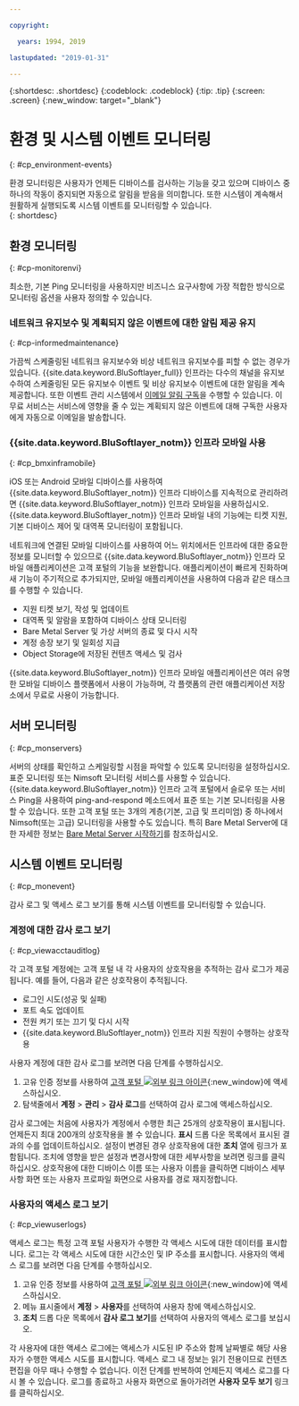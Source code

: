 ```yaml
---

copyright:

  years: 1994, 2019

lastupdated: "2019-01-31"

---
```


{:shortdesc: .shortdesc}
{:codeblock: .codeblock}
{:tip: .tip}
{:screen: .screen}
{:new_window: target="_blank"}


# 환경 및 시스템 이벤트 모니터링
{: #cp_environment-events}

환경 모니터링은 사용자가 언제든 디바이스를 검사하는 기능을 갖고 있으며 디바이스 중 하나의 작동이 중지되면 자동으로 알림을 받음을 의미합니다. 또한 시스템이 계속해서 원활하게 실행되도록 시스템 이벤트를 모니터링할 수 있습니다.  
{: shortdesc}

## 환경 모니터링
{: #cp-monitorenvi}

최소한, 기본 Ping 모니터링을 사용하지만 비즈니스 요구사항에 가장 적합한 방식으로 모니터링 옵션을 사용자 정의할 수 있습니다.

### 네트워크 유지보수 및 계획되지 않은 이벤트에 대한 알림 제공 유지
{: #cp-informedmaintenance}

가끔씩 스케줄링된 네트워크 유지보수와 비상 네트워크 유지보수를 피할 수 없는 경우가 있습니다. {{site.data.keyword.BluSoftlayer_full}} 인프라는 다수의 채널을 유지보수하여 스케줄링된 모든 유지보수 이벤트 및 비상 유지보수 이벤트에 대한 알림을 계속 제공합니다. 또한 이벤트 관리 시스템에서 [이메일 알림 구독](/docs/customer-portal?topic=customer-portal-cp_bpnotifications#cp_bpnotifications)을 수행할 수 있습니다. 이 무료 서비스는 서비스에 영향을 줄 수 있는 계획되지 않은 이벤트에 대해 구독한 사용자에게 자동으로 이메일을 발송합니다.

### {{site.data.keyword.BluSoftlayer_notm}} 인프라 모바일 사용
{: #cp_bmxinframobile}

iOS 또는 Android 모바일 디바이스를 사용하여 {{site.data.keyword.BluSoftlayer_notm}} 인프라 디바이스를 지속적으로 관리하려면 {{site.data.keyword.BluSoftlayer_notm}} 인프라 모바일을 사용하십시오. {{site.data.keyword.BluSoftlayer_notm}} 인프라 모바일 내의 기능에는 티켓 지원, 기본 디바이스 제어 및 대역폭 모니터링이 포함됩니다.

네트워크에 연결된 모바일 디바이스를 사용하여 어느 위치에서든 인프라에 대한 중요한 정보를 모니터할 수 있으므로 {{site.data.keyword.BluSoftlayer_notm}} 인프라 모바일 애플리케이션은 고객 포털의 기능을 보완합니다. 애플리케이션이 빠르게 진화하며 새 기능이 주기적으로 추가되지만, 모바일 애플리케이션을 사용하여 다음과 같은 태스크를 수행할 수 있습니다.
  * 지원 티켓 보기, 작성 및 업데이트
  * 대역폭 및 알람을 포함하여 디바이스 상태 모니터링
  * Bare Metal Server 및 가상 서버의 종료 및 다시 시작
  * 계정 송장 보기 및 일회성 지급
  * Object Storage에 저장된 컨텐츠 액세스 및 검사

{{site.data.keyword.BluSoftlayer_notm}} 인프라 모바일 애플리케이션은 여러 유명한 모바일 디바이스 플랫폼에서 사용이 가능하며, 각 플랫폼의 관련 애플리케이션 저장소에서 무료로 사용이 가능합니다.

## 서버 모니터링
{: #cp_monservers}

서버의 상태를 확인하고 스케일링할 시점을 파악할 수 있도록 모니터링을 설정하십시오. 표준 모니터링 또는 Nimsoft 모니터링 서비스를 사용할 수 있습니다. {{site.data.keyword.BluSoftlayer_notm}} 인프라 고객 포털에서 슬로우 또는 서비스 Ping을 사용하여 ping-and-respond 메소드에서 표준 또는 기본 모니터링을 사용할 수 있습니다. 또한 고객 포털 또는 3개의 계층(기본, 고급 및 프리미엄) 중 하나에서 Nimsoft(또는 고급) 모니터링을 사용할 수도 있습니다. 특히 Bare Metal Server에 대한 자세한 정보는 [Bare Metal Server 시작하기](/docs/bare-metal?topic=bare-metal-getting-started#getting-started)를 참조하십시오.

## 시스템 이벤트 모니터링
{: #cp_monevent}

감사 로그 및 액세스 로그 보기를 통해 시스템 이벤트를 모니터링할 수 있습니다.

### 계정에 대한 감사 로그 보기
{: #cp_viewacctauditlog}

각 고객 포털 계정에는 고객 포털 내 각 사용자의 상호작용을 추적하는 감사 로그가 제공됩니다. 예를 들어, 다음과 같은 상호작용이 추적됩니다.
  * 로그인 시도(성공 및 실패)
  * 포트 속도 업데이트
  * 전원 켜기 또는 끄기 및 다시 시작
  * {{site.data.keyword.BluSoftlayer_notm}} 인프라 지원 직원이 수행하는 상호작용

사용자 계정에 대한 감사 로그를 보려면 다음 단계를 수행하십시오.

1. 고유 인증 정보를 사용하여 [고객 포털 ![외부 링크 아이콘](../icons/launch-glyph.svg)](https://control.softlayer.com/){:new_window}에 액세스하십시오.
2. 탐색줄에서 **계정** > **관리** > **감사 로그**를 선택하여 감사 로그에 액세스하십시오.

감사 로그에는 처음에 사용자가 계정에서 수행한 최근 25개의 상호작용이 표시됩니다. 언제든지 최대 200개의 상호작용을 볼 수 있습니다. **표시** 드롭 다운 목록에서 표시된 결과의 수를 업데이트하십시오. 설정이 변경된 경우 상호작용에 대한 **조치** 열에 링크가 포함됩니다. 조치에 영향을 받은 설정과 변경사항에 대한 세부사항을 보려면 링크를 클릭하십시오. 상호작용에 대한 디바이스 이름 또는 사용자 이름을 클릭하면 디바이스 세부사항 화면 또는 사용자 프로파일 화면으로 사용자를 경로 재지정합니다.

### 사용자의 액세스 로그 보기
{: #cp_viewuserlogs}

액세스 로그는 특정 고객 포털 사용자가 수행한 각 액세스 시도에 대한 데이터를 표시합니다. 로그는 각 액세스 시도에 대한 시간소인 및 IP 주소를 표시합니다. 사용자의 액세스 로그를 보려면 다음 단계를 수행하십시오.

1. 고유 인증 정보를 사용하여 [고객 포털 ![외부 링크 아이콘](../icons/launch-glyph.svg)](https://control.softlayer.com/){:new_window}에 액세스하십시오.
2. 메뉴 표시줄에서 **계정** > **사용자**를 선택하여 사용자 창에 액세스하십시오.
3. **조치** 드롭 다운 목록에서 **감사 로그 보기**를 선택하여 사용자의 액세스 로그를 보십시오.

각 사용자에 대한 액세스 로그에는 액세스가 시도된 IP 주소와 함께 날짜별로 해당 사용자가 수행한 액세스 시도를 표시합니다. 액세스 로그 내 정보는 읽기 전용이므로 컨텐츠 편집을 아무 때나 수행할 수 없습니다. 이전 단계를 반복하여 언제든지 액세스 로그를 다시 볼 수 있습니다. 로그를 종료하고 사용자 화면으로 돌아가려면 **사용자 모두 보기** 링크를 클릭하십시오.

